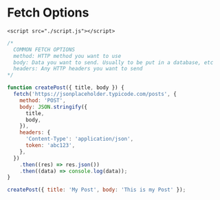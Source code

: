 <!DOCTYPE html>
<html lang="en">
  <head>
    <meta charset="UTF-8" />
    <meta http-equiv="X-UA-Compatible" content="IE=edge" />
    <meta name="viewport" content="width=device-width, initial-scale=1.0" />
    <title>Fetch Options</title>
  </head>
  <body>
    <h1>Fetch Options</h1>

    <script src="./script.js"></script>
  </body>
</html>

```js
/*
  COMMON FETCH OPTIONS
  method: HTTP method you want to use
  body: Data you want to send. Usually to be put in a database, etc
  headers: Any HTTP headers you want to send
*/

function createPost({ title, body }) {
  fetch('https://jsonplaceholder.typicode.com/posts', {
    method: 'POST',
    body: JSON.stringify({
      title,
      body,
    }),
    headers: {
      'Content-Type': 'application/json',
      token: 'abc123',
    },
  })
    .then((res) => res.json())
    .then((data) => console.log(data));
}

createPost({ title: 'My Post', body: 'This is my Post' });
